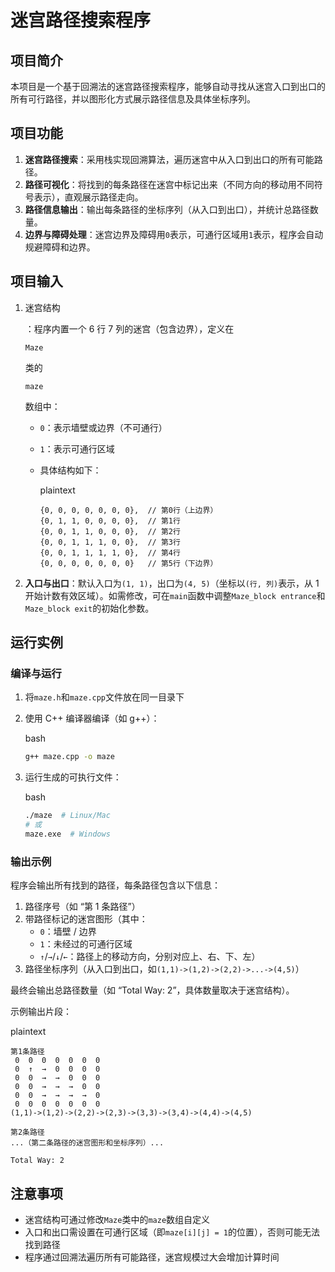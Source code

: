 # 迷宫路径搜索程序

## 项目简介

本项目是一个基于回溯法的迷宫路径搜索程序，能够自动寻找从迷宫入口到出口的所有可行路径，并以图形化方式展示路径信息及具体坐标序列。

## 项目功能

1. **迷宫路径搜索**：采用栈实现回溯算法，遍历迷宫中从入口到出口的所有可能路径。
2. **路径可视化**：将找到的每条路径在迷宫中标记出来（不同方向的移动用不同符号表示），直观展示路径走向。
3. **路径信息输出**：输出每条路径的坐标序列（从入口到出口），并统计总路径数量。
4. **边界与障碍处理**：迷宫边界及障碍用`0`表示，可通行区域用`1`表示，程序会自动规避障碍和边界。

## 项目输入

1. 迷宫结构

   ：程序内置一个 6 行 7 列的迷宫（包含边界），定义在

   ```
   Maze
   ```

   类的

   ```
   maze
   ```

   数组中：

   - `0`：表示墙壁或边界（不可通行）

   - `1`：表示可通行区域

   - 具体结构如下：

     plaintext

     

     

     

     

     

     ```plaintext
     {0, 0, 0, 0, 0, 0, 0},  // 第0行（上边界）
     {0, 1, 1, 0, 0, 0, 0},  // 第1行
     {0, 0, 1, 1, 0, 0, 0},  // 第2行
     {0, 0, 1, 1, 1, 0, 0},  // 第3行
     {0, 0, 1, 1, 1, 1, 0},  // 第4行
     {0, 0, 0, 0, 0, 0, 0}   // 第5行（下边界）
     ```

     

2. **入口与出口**：默认入口为`(1, 1)`，出口为`(4, 5)`（坐标以`(行, 列)`表示，从 1 开始计数有效区域）。如需修改，可在`main`函数中调整`Maze_block entrance`和`Maze_block exit`的初始化参数。

## 运行实例

### 编译与运行

1. 将`maze.h`和`maze.cpp`文件放在同一目录下

2. 使用 C++ 编译器编译（如 g++）：

   bash

   

   

   

   

   

   ```bash
   g++ maze.cpp -o maze
   ```

   

3. 运行生成的可执行文件：

   bash

   

   

   

   

   

   ```bash
   ./maze  # Linux/Mac
   # 或
   maze.exe  # Windows
   ```

   

### 输出示例

程序会输出所有找到的路径，每条路径包含以下信息：

1. 路径序号（如 “第 1 条路径”）
2. 带路径标记的迷宫图形（其中：
   - `0`：墙壁 / 边界
   - `1`：未经过的可通行区域
   - `↑`/`→`/`↓`/`←`：路径上的移动方向，分别对应上、右、下、左）
3. 路径坐标序列（从入口到出口，如`(1,1)->(1,2)->(2,2)->...->(4,5)`）

最终会输出总路径数量（如 “Total Way: 2”，具体数量取决于迷宫结构）。

示例输出片段：

plaintext



```plaintext
第1条路径
 0  0  0  0  0  0  0 
 0  ↑  →  0  0  0  0 
 0  0  →  →  0  0  0 
 0  0  →  →  →  0  0 
 0  0  →  →  →  →  0 
 0  0  0  0  0  0  0 
(1,1)->(1,2)->(2,2)->(2,3)->(3,3)->(3,4)->(4,4)->(4,5)

第2条路径
...（第二条路径的迷宫图形和坐标序列）...

Total Way: 2
```

## 注意事项

- 迷宫结构可通过修改`Maze`类中的`maze`数组自定义
- 入口和出口需设置在可通行区域（即`maze[i][j] = 1`的位置），否则可能无法找到路径
- 程序通过回溯法遍历所有可能路径，迷宫规模过大会增加计算时间